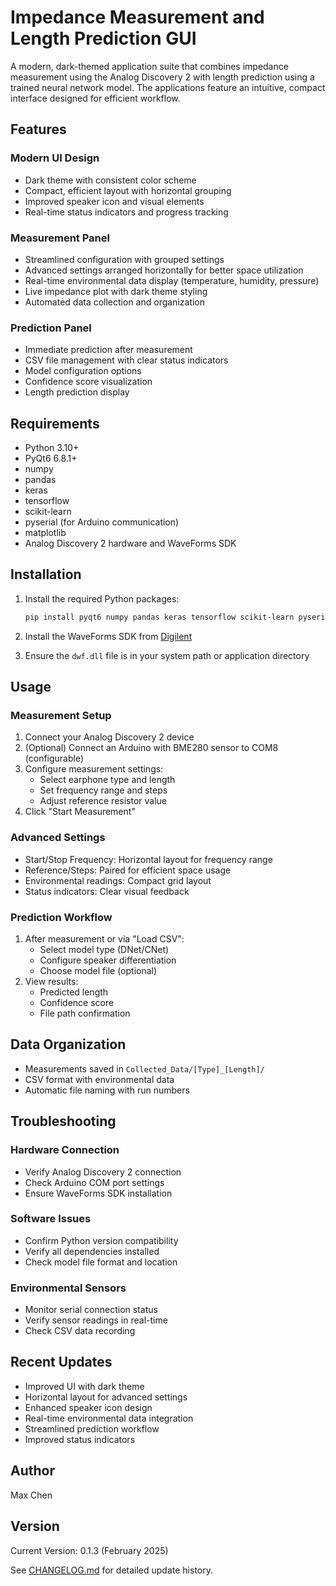 # Impedance Measurement and Length Prediction GUI

A modern, dark-themed application suite that combines impedance measurement using the Analog Discovery 2 with length prediction using a trained neural network model. The applications feature an intuitive, compact interface designed for efficient workflow.

## Features

### Modern UI Design

- Dark theme with consistent color scheme
- Compact, efficient layout with horizontal grouping
- Improved speaker icon and visual elements
- Real-time status indicators and progress tracking

### Measurement Panel

- Streamlined configuration with grouped settings
- Advanced settings arranged horizontally for better space utilization
- Real-time environmental data display (temperature, humidity, pressure)
- Live impedance plot with dark theme styling
- Automated data collection and organization

### Prediction Panel

- Immediate prediction after measurement
- CSV file management with clear status indicators
- Model configuration options
- Confidence score visualization
- Length prediction display

## Requirements

- Python 3.10+
- PyQt6 6.8.1+
- numpy
- pandas
- keras
- tensorflow
- scikit-learn
- pyserial (for Arduino communication)
- matplotlib
- Analog Discovery 2 hardware and WaveForms SDK

## Installation

1. Install the required Python packages:

   ```bash
   pip install pyqt6 numpy pandas keras tensorflow scikit-learn pyserial matplotlib
   ```

2. Install the WaveForms SDK from [Digilent](https://digilent.com/reference/software/waveforms/waveforms-3/start)
3. Ensure the `dwf.dll` file is in your system path or application directory

## Usage

### Measurement Setup

1. Connect your Analog Discovery 2 device
2. (Optional) Connect an Arduino with BME280 sensor to COM8 (configurable)
3. Configure measurement settings:
   - Select earphone type and length
   - Set frequency range and steps
   - Adjust reference resistor value
4. Click "Start Measurement"

### Advanced Settings

- Start/Stop Frequency: Horizontal layout for frequency range
- Reference/Steps: Paired for efficient space usage
- Environmental readings: Compact grid layout
- Status indicators: Clear visual feedback

### Prediction Workflow

1. After measurement or via "Load CSV":
   - Select model type (DNet/CNet)
   - Configure speaker differentiation
   - Choose model file (optional)
2. View results:
   - Predicted length
   - Confidence score
   - File path confirmation

## Data Organization

- Measurements saved in `Collected_Data/[Type]_[Length]/`
- CSV format with environmental data
- Automatic file naming with run numbers

## Troubleshooting

### Hardware Connection

- Verify Analog Discovery 2 connection
- Check Arduino COM port settings
- Ensure WaveForms SDK installation

### Software Issues

- Confirm Python version compatibility
- Verify all dependencies installed
- Check model file format and location

### Environmental Sensors

- Monitor serial connection status
- Verify sensor readings in real-time
- Check CSV data recording

## Recent Updates

- Improved UI with dark theme
- Horizontal layout for advanced settings
- Enhanced speaker icon design
- Real-time environmental data integration
- Streamlined prediction workflow
- Improved status indicators

## Author

Max Chen

## Version

Current Version: 0.1.3 (February 2025)

See [CHANGELOG.md](../docs/CHANGELOG.md) for detailed update history.
